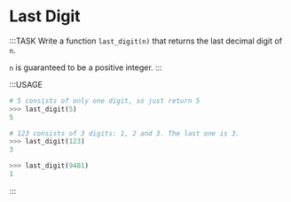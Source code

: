 # Last Digit

:::TASK
Write a function `last_digit(n)` that returns the last decimal digit of `n`.

`n` is guaranteed to be a positive integer.
:::

:::USAGE

```python
# 5 consists of only one digit, so just return 5
>>> last_digit(5)
5

# 123 consists of 3 digits: 1, 2 and 3. The last one is 3.
>>> last_digit(123)
3

>>> last_digit(9481)
1
```

:::
